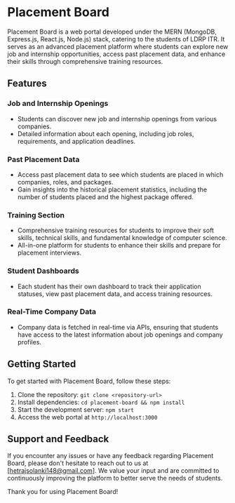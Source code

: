 # Placement Board

Placement Board is a web portal developed under the MERN (MongoDB, Express.js, React.js, Node.js) stack, catering to the students of LDRP ITR. It serves as an advanced placement platform where students can explore new job and internship opportunities, access past placement data, and enhance their skills through comprehensive training resources.

## Features

### Job and Internship Openings
- Students can discover new job and internship openings from various companies.
- Detailed information about each opening, including job roles, requirements, and application deadlines.

### Past Placement Data
- Access past placement data to see which students are placed in which companies, roles, and packages.
- Gain insights into the historical placement statistics, including the number of students placed and the highest package offered.

### Training Section
- Comprehensive training resources for students to improve their soft skills, technical skills, and fundamental knowledge of computer science.
- All-in-one platform for students to enhance their skills and prepare for placement interviews.

### Student Dashboards
- Each student has their own dashboard to track their application statuses, view past placement data, and access training resources.

### Real-Time Company Data
- Company data is fetched in real-time via APIs, ensuring that students have access to the latest information about job openings and company profiles.

## Getting Started
To get started with Placement Board, follow these steps:
1. Clone the repository: `git clone <repository-url>`
2. Install dependencies: `cd placement-board && npm install`
3. Start the development server: `npm start`
4. Access the web portal at `http://localhost:3000`

## Support and Feedback
If you encounter any issues or have any feedback regarding Placement Board, please don't hesitate to reach out to us at [hetrajsolanki148@gmail.com]. We value your input and are committed to continuously improving the platform to better serve the needs of students.

Thank you for using Placement Board!

